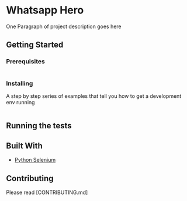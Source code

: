 # Whatsapp Hero

One Paragraph of project description goes here

## Getting Started



### Prerequisites

```
```

### Installing

A step by step series of examples that tell you how to get a development env running

```
```



## Running the tests




## Built With

* [Python Selenium](https://selenium-python.readthedocs.io/)

## Contributing

Please read [CONTRIBUTING.md]